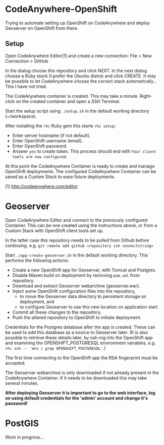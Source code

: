 # CodeAnywhere-OpenShift
Trying to automate setting up OpenShift on CodeAnywhere
and deploy Geoserver on OpenShift from there.

## Setup
Open CodeAnywhere Editor[1] and create a new connection:
File > New Connection > GitHub

In the dialog choose *this* repository and click NEXT.
In the next dialog choose a Ruby stack (I prefer the Ubuntu distro) and click CREATE.
It may be possible to let CodeAnywhere choose the correct stack automatically... This I have not tried.

The CodeAnywhere container is created. This may take a minute.
Right-click on the created container and open a SSH Terminal.

Start the setup script using ``./setup.sh`` in the default working directory (~/workspace).

After installing the ``rhc`` Ruby gem this starts ``rhc setup``:
- Enter server hostname (if not default).
- Enter OpenShift username (email).
- Enter OpenShift password.
- Answer ``yes`` to create token.
This process should end with ``Your client tools are now configured``.

At this point the CodeAnywhere Container is ready to create and manage OpenShift deployments.
The configured CodeAnywhere Container can be saved as a Custom Stack to ease future deployments.

[1] http://codeanywhere.com/editor

# Geoserver
Open CodeAnywhere Editor and connect to the previously configured Container.
This can be one created using the instructions above, or from a Custom Stack with OpenShift client tools set up.

In the latter case *this* repository needs to be pulled from Github before continuing.
e.g. ``git remote add github <repository ssh connectstring>``

Start ``./app-create-geoserver.sh`` in the default working directory.
This performs the following actions: 

- Create a new OpenShift app for Geoserver, with Tomcat and Postgres.
- Disable Maven build on deployment by removing ``pom.xml`` from repository.
- Download and extract Geoserver webarchive (geoserver.war).
- Inject some OpenShift configuration files into the repository,
  - to move the Geoserver data directory to persistent storage on deployment, and
  - to configure Geoserver to use this new location on application start.
- Commit all these changes to the repository.
- Push the altered repository to OpenShift to initiate deployment.

Credentials for the Postgres database after the app is created. These can be used to add this database as a source to Geoserver later.
(It is also possible to retrieve these details later, by ssh-ing into the OpenShift app and examining the OPENSHIFT_POSTGRESQL environment variables, e.g. ``rhc ssh -- 'env | grep OPENSHIFT_POSTGRESQL'``.)

The first time connecting to the OpenShift app the RSA fingerprint must be accepted.

The Geoserver webarchive is only downloaded if not already present in the CodeAnywhere Container.
If it needs to be downloaded this may take several minutes.

**After deploying Geoserver it is important to go to the web interface,
log on using default credentials for the 'admin' account and change it's password!**

# PostGIS
Work in progress...
